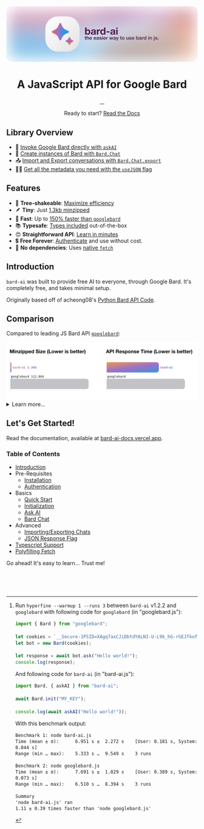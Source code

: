 <picture>

  <source media="(prefers-color-scheme: dark)" srcset="./assets/banner@dark.svg">
  <source media="(prefers-color-scheme: light)" srcset="./assets/banner@light.svg">
  <img alt="EvanZhouDev Banner" src="./assets/banner@light.svg">
</picture>
<h1 align="center">
    A JavaScript API for Google Bard
</h1>
<p align="center">
  <a aria-label="NPM Version" href="https://www.npmjs.com/package/bard-ai">
    <img alt="" src="https://img.shields.io/npm/v/bard-ai.svg?label=NPM&logo=npm&style=for-the-badge&color=F2984A&logoColor=white">
  </a>
  <a aria-label="NPM Download Count" href="https://www.npmjs.com/package/bard-ai">
    <img alt="" src="https://img.shields.io/npm/dt/bard-ai?label=Downloads&style=for-the-badge&color=D2667B">
  </a>
  <a aria-label="bard-ai Size" href="https://www.npmjs.com/package/bard-ai">
    <img alt="" src="https://img.shields.io/bundlephobia/minzip/bard-ai?style=for-the-badge&color=8B77CD">
  </a>
  <a aria-label="Join the community on Slack" href="https://join.slack.com/t/bard-aiworkspace/shared_invite/zt-1y1g3570m-Hx_N3IShMYBMkR6jpRyRjw">
    <img alt="" src="https://img.shields.io/badge/Slack-339AE0?style=for-the-badge&logo=slack&logoColor=white&label=Community">
  </a>
</p>
<p align="center">
  Ready to start? <a href="https://bard-ai-docs.vercel.app">Read the Docs</a>
</p>

## Library Overview

-   🤖 [Invoke Google Bard directly with `askAI`](https://bard-ai-docs.vercel.app/basics/askAI)
-   🔄 [Create instances of Bard with `Bard.Chat`](https://bard-ai-docs.vercel.app/basics/chat)
-   📤 [Import and Export conversations with `Bard.Chat.export`](https://bard-ai-docs.vercel.app/advanced/importExportChat)
-   🧑‍💻 [Get all the metadata you need with the `useJSON` flag](https://bard-ai-docs.vercel.app/advanced/useJSON)

## Features

-   🌳 **Tree-shakeable**: [Maximize efficiency](https://bundlephobia.com/package/bard-ai@1.2.2)
-   🪶 **Tiny**: Just [1.3kb minzipped](#size)
-   🚀 **Fast**: Up to [150% faster than `googlebard`](#speed)
-   📚 **Typesafe**: [Types included](https://bard-ai-docs.vercel.app/typescript) out-of-the-box
-   😍 **Straightforward API**: [Learn in minutes](https://bard-ai-docs.vercel.app/)
-   💲 **Free Forever**: [Authenticate](https://bard-ai-docs.vercel.app/prerequisites/authentication) and use without cost.
-   💨 **No dependencies**: Uses [native `fetch`](https://bard-ai-docs.vercel.app/fetch)

## Introduction

`bard-ai` was built to provide free AI to everyone, through Google Bard.
It's completely free, and takes minimal setup.

Originally based off of acheong08's [Python Bard API Code](https://github.com/acheong08/Bard).

## Comparison

Compared to leading JS Bard API [`googlebard`](https://github.com/PawanOsman/GoogleBard):

<picture>

  <source media="(prefers-color-scheme: dark)" srcset="./assets/compare@dark.svg">
  <source media="(prefers-color-scheme: light)" srcset="./assets/compare@light.svg">
  <img alt="bard-ai Compared to GoogleBard" src="./assets/compare@light.svg">
</picture>

<details>
<summary>Learn more...</summary>
<br/>

Currently, the most popular JavaScript Bard is [GoogleBard by PawanOsman](https://github.com/PawanOsman/GoogleBard).
However, there are 3 main reasons why `bard-ai` is superior:

#### Size

After being minified and gzipped, `bard-ai` is 1.3KB, while `google-bard` is 112.8KB (checked with [Bundlephobia](https://bundlephobia.com/)). That makes `bard-ai` ~99% smaller!

#### Speed

This library is up to 150% faster, as tested with `hyperfine --warmup 1 --runs 3` between `bard-ai` and `googlebard`[^1].

#### API

`googlebard` overcomplicates many things, including importing the cookies to importing and exporting conversations. `bard-ai` has been built to make it simple and easy to use.

</details>

[^1]:
    Run `hyperfine --warmup 1 --runs 3` between `bard-ai` v1.2.2 and `googlebard` with following code for `googlebard` (in "googlebard.js"):

    ```javascript
    import { Bard } from "googlebard";

    let cookies = `__Secure-1PSID=XAgq7axCJiDbtdYALNI-U-L9k_hG-rGEJfkof3UrN93MQk2WHSfP-ZVibAfqTHOxeXuHVw.`;
    let bot = new Bard(cookies);

    let response = await bot.ask("Hello world!");
    console.log(response);
    ```

    And following code for `bard-ai` (in "bard-ai.js"):

    ```javascript
    import Bard, { askAI } from "bard-ai";

    await Bard.init("MY_KEY");

    console.log(await askAI("Hello world!"));
    ```

    With this benchmark output:

    ```
    Benchmark 1: node bard-ai.js
    Time (mean ± σ):      6.951 s ±  2.272 s    [User: 0.181 s, System: 0.044 s]
    Range (min … max):    5.333 s …  9.549 s    3 runs

    Benchmark 2: node googlebard.js
    Time (mean ± σ):      7.691 s ±  1.029 s    [User: 0.389 s, System: 0.073 s]
    Range (min … max):    6.510 s …  8.394 s    3 runs

    Summary
    'node bard-ai.js' ran
    1.11 ± 0.39 times faster than 'node googlebard.js'
    ```

## Let's Get Started!

Read the documentation, available at [bard-ai-docs.vercel.app](https://bard-ai-docs.vercel.app/).

### Table of Contents

-   [Introduction](https://bard-ai-docs.vercel.app/)
-   Pre-Requisites
    -   [Installation](https://bard-ai-docs.vercel.app/prerequisites/installation)
    -   [Authentication](https://bard-ai-docs.vercel.app/prerequisites/authentication)
-   Basics
    -   [Quick Start](https://bard-ai-docs.vercel.app/basics/quickstart)
    -   [Initialization](https://bard-ai-docs.vercel.app/basics/initialization)
    -   [Ask AI](https://bard-ai-docs.vercel.app/basics/askAI)
    -   [Bard Chat](https://bard-ai-docs.vercel.app/basics/chat)
-   Advanced
    -   [Importing/Exporting Chats](https://bard-ai-docs.vercel.app/advanced/importExportChat)
    -   [JSON Response Flag](https://bard-ai-docs.vercel.app/advanced/useJSON)
-   [Typescript Support](https://bard-ai-docs.vercel.app/typescript)
-   [Polyfilling Fetch](https://bard-ai-docs.vercel.app/fetch)

Go ahead! It's easy to learn... Trust me!

<br/>
<br/>
<br/>
